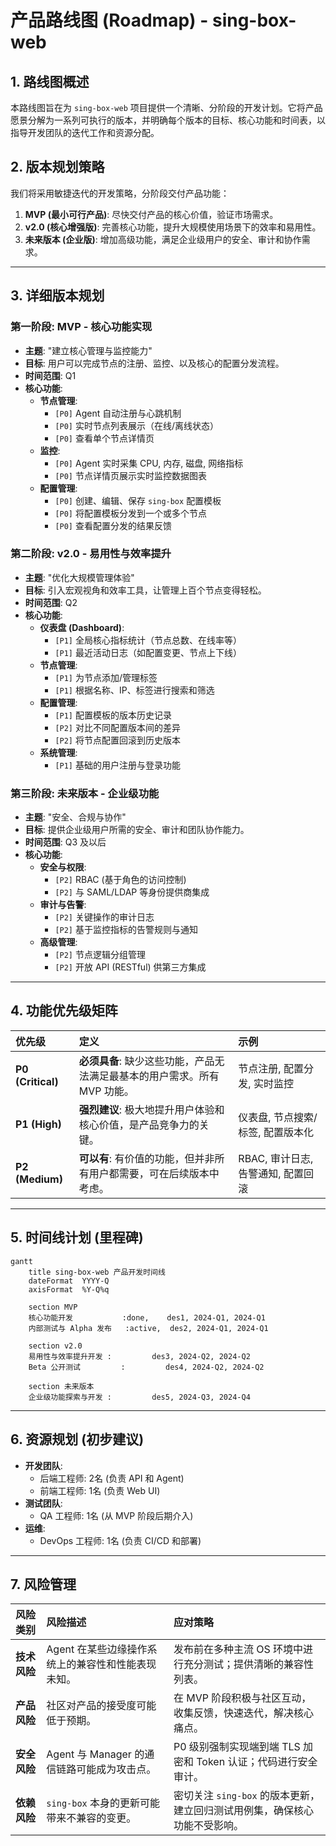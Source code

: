 # 产品路线图 (Roadmap) - sing-box-web

## 1. 路线图概述

本路线图旨在为 `sing-box-web` 项目提供一个清晰、分阶段的开发计划。它将产品愿景分解为一系列可执行的版本，并明确每个版本的目标、核心功能和时间表，以指导开发团队的迭代工作和资源分配。

## 2. 版本规划策略

我们将采用敏捷迭代的开发策略，分阶段交付产品功能：
1.  **MVP (最小可行产品)**: 尽快交付产品的核心价值，验证市场需求。
2.  **v2.0 (核心增强版)**: 完善核心功能，提升大规模使用场景下的效率和易用性。
3.  **未来版本 (企业版)**: 增加高级功能，满足企业级用户的安全、审计和协作需求。

---

## 3. 详细版本规划

### **第一阶段: MVP - 核心功能实现**
- **主题**: "建立核心管理与监控能力"
- **目标**: 用户可以完成节点的注册、监控、以及核心的配置分发流程。
- **时间范围**: Q1
- **核心功能**:
    - **节点管理**:
        - `[P0]` Agent 自动注册与心跳机制
        - `[P0]` 实时节点列表展示（在线/离线状态）
        - `[P0]` 查看单个节点详情页
    - **监控**:
        - `[P0]` Agent 实时采集 CPU, 内存, 磁盘, 网络指标
        - `[P0]` 节点详情页展示实时监控数据图表
    - **配置管理**:
        - `[P0]` 创建、编辑、保存 `sing-box` 配置模板
        - `[P0]` 将配置模板分发到一个或多个节点
        - `[P0]` 查看配置分发的结果反馈

### **第二阶段: v2.0 - 易用性与效率提升**
- **主题**: "优化大规模管理体验"
- **目标**: 引入宏观视角和效率工具，让管理上百个节点变得轻松。
- **时间范围**: Q2
- **核心功能**:
    - **仪表盘 (Dashboard)**:
        - `[P1]` 全局核心指标统计（节点总数、在线率等）
        - `[P1]` 最近活动日志（如配置变更、节点上下线）
    - **节点管理**:
        - `[P1]` 为节点添加/管理标签
        - `[P1]` 根据名称、IP、标签进行搜索和筛选
    - **配置管理**:
        - `[P1]` 配置模板的版本历史记录
        - `[P2]` 对比不同配置版本间的差异
        - `[P2]` 将节点配置回滚到历史版本
    - **系统管理**:
        - `[P1]` 基础的用户注册与登录功能

### **第三阶段: 未来版本 - 企业级功能**
- **主题**: "安全、合规与协作"
- **目标**: 提供企业级用户所需的安全、审计和团队协作能力。
- **时间范围**: Q3 及以后
- **核心功能**:
    - **安全与权限**:
        - `[P2]` RBAC (基于角色的访问控制)
        - `[P2]` 与 SAML/LDAP 等身份提供商集成
    - **审计与告警**:
        - `[P2]` 关键操作的审计日志
        - `[P2]` 基于监控指标的告警规则与通知
    - **高级管理**:
        - `[P2]` 节点逻辑分组管理
        - `[P2]` 开放 API (RESTful) 供第三方集成

---

## 4. 功能优先级矩阵

| 优先级 | 定义 | 示例 |
| :--- | :--- | :--- |
| **P0 (Critical)** | **必须具备**: 缺少这些功能，产品无法满足最基本的用户需求。所有 MVP 功能。 | 节点注册, 配置分发, 实时监控 |
| **P1 (High)** | **强烈建议**: 极大地提升用户体验和核心价值，是产品竞争力的关键。 | 仪表盘, 节点搜索/标签, 配置版本化 |
| **P2 (Medium)** | **可以有**: 有价值的功能，但并非所有用户都需要，可在后续版本中考虑。 | RBAC, 审计日志, 告警通知, 配置回滚 |

---

## 5. 时间线计划 (里程碑)

```mermaid
gantt
    title sing-box-web 产品开发时间线
    dateFormat  YYYY-Q
    axisFormat  %Y-Q%q
    
    section MVP
    核心功能开发           :done,    des1, 2024-Q1, 2024-Q1
    内部测试与 Alpha 发布   :active,  des2, 2024-Q1, 2024-Q1
    
    section v2.0
    易用性与效率提升开发 :         des3, 2024-Q2, 2024-Q2
    Beta 公开测试         :         des4, 2024-Q2, 2024-Q2

    section 未来版本
    企业级功能探索与开发 :         des5, 2024-Q3, 2024-Q4
```

---

## 6. 资源规划 (初步建议)

- **开发团队**:
    - 后端工程师: 2名 (负责 API 和 Agent)
    - 前端工程师: 1名 (负责 Web UI)
- **测试团队**:
    - QA 工程师: 1名 (从 MVP 阶段后期介入)
- **运维**:
    - DevOps 工程师: 1名 (负责 CI/CD 和部署)

---

## 7. 风险管理

| 风险类别 | 风险描述 | 应对策略 |
| :--- | :--- | :--- |
| **技术风险** | Agent 在某些边缘操作系统上的兼容性和性能表现未知。 | 发布前在多种主流 OS 环境中进行充分测试；提供清晰的兼容性列表。 |
| **产品风险** | 社区对产品的接受度可能低于预期。 | 在 MVP 阶段积极与社区互动，收集反馈，快速迭代，解决核心痛点。 |
| **安全风险** | Agent 与 Manager 的通信链路可能成为攻击点。 | P0 级别强制实现端到端 TLS 加密和 Token 认证；代码进行安全审计。 |
| **依赖风险** | `sing-box` 本身的更新可能带来不兼容的变更。 | 密切关注 `sing-box` 的版本更新，建立回归测试用例集，确保核心功能不受影响。 | 